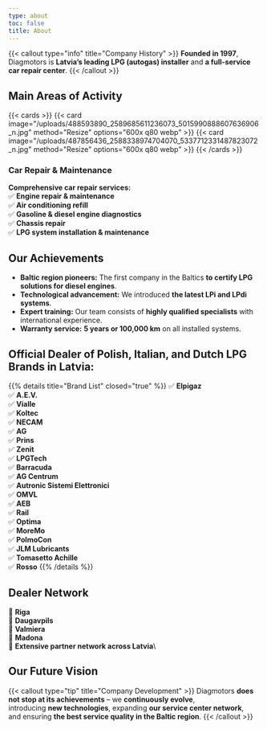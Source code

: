 ```yaml
---
type: about
toc: false
title: About
---
```

{{< callout type="info" title="Company History" >}}
**Founded in 1997**, Diagmotors is **Latvia’s leading LPG (autogas) installer** and **a full-service car repair center**.
{{< /callout >}}

## Main Areas of Activity

{{< cards >}}
{{< card image="/uploads/488593890_2589685611236073_5015990888607636906_n.jpg" method="Resize" options="600x q80 webp" >}}
{{< card image="/uploads/487856436_2588338974704070_5337712331487823072_n.jpg" method="Resize" options="600x q80 webp" >}}
{{< /cards >}}

### Car Repair & Maintenance

**Comprehensive car repair services:**\
✅ **Engine repair & maintenance**\
✅ **Air conditioning refill**\
✅ **Gasoline & diesel engine diagnostics**\
✅ **Chassis repair**\
✅ **LPG system installation & maintenance**

## Our Achievements

* **Baltic region pioneers:** The first company in the Baltics **to certify LPG solutions for diesel engines**.
* **Technological advancement:** We introduced **the latest LPi and LPdi systems**.
* **Expert training:** Our team consists of **highly qualified specialists** with international experience.
* **Warranty service:** **5 years or 100,000 km** on all installed systems.

## Official Dealer of Polish, Italian, and Dutch LPG Brands in Latvia:

{{% details title="Brand List" closed="true" %}}
✅ **Elpigaz**\
✅ **A.E.V.**\
✅ **Vialle**\
✅ **Koltec**\
✅ **NECAM**\
✅ **AG**\
✅ **Prins**\
✅ **Zenit**\
✅ **LPGTech**\
✅ **Barracuda**\
✅ **AG Centrum**\
✅ **Autronic Sistemi Elettronici**\
✅ **OMVL**\
✅ **AEB**\
✅ **Rail**\
✅ **Optima**\
✅ **MoreMo**\
✅ **PolmoCon**\
✅ **JLM Lubricants**\
✅ **Tomasetto Achille**\
✅ **Rosso**
{{% /details %}}

## Dealer Network

📍 **Riga**\
📍 **Daugavpils**\
📍 **Valmiera**\
📍 **Madona**\
📍 **Extensive partner network across Latvia**\

## Our Future Vision

{{< callout type="tip" title="Company Development" >}}
Diagmotors **does not stop at its achievements** – we **continuously evolve**,\
introducing **new technologies**, expanding **our service center network**,\
and ensuring **the best service quality in the Baltic region**.
{{< /callout >}}

